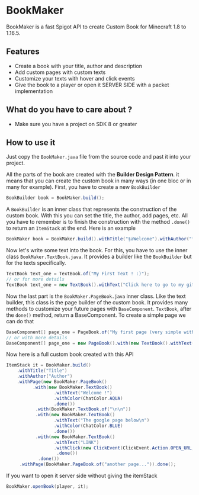 # BookMaker 
BookMaker is a fast Spigot API to create Custom Book for Minecraft 1.8 to 1.16.5.

## Features
- Create a book with your title, author and description
- Add custom pages with custom texts
- Customize your texts with hover and click events
- Give the book to a player or open it SERVER SIDE with a packet implementation 

## What do you have to care about ?
- Make sure you have a project on SDK 8 or greater

## How to use it
Just copy the `BookMaker.java` file from the source code and past it into your project.
<br>

All the parts of the book are created with the **Builder Design Pattern**. it means that you can create the custom book in many ways (in one bloc or in many for example). First, you have to create a new `BookBuilder`
```java
BookBuilder book = BookMaker.build();
```

A `BookBuilder` is an inner class that represents the construction of the custom book. With this you can set the title, the author, add pages, etc. All you have to remember is to finish the construction with the method `.done()` to return an `ItemStack` at the end. Here is an example
```java
BookMaker book = BookMaker.build().withTitle("§aWelcome").withAuthor("flxinxout").done();
```

Now let's write some text into the book. For this, you have to use the inner class `BookMaker.TextBook.java`. It provides a builder like the `BookBuilder` but for the texts specifically.
```java
TextBook text_one = TextBook.of("My First Text ! :)");
// or for more details
TextBook text_one = new TextBook().withText("Click here to go to my github page").withClick(new ClickEvent(ClickEvent.Action.OPEN_URL, "https://google.com")).done();
```

Now the last part is the `BookMaker.PageBook.java` inner class. Like the text builder, this class is the page builder of the custom book. It provides many methods to customize your future pages with `BaseComponent`. `TextBook`, after the `done()` method, return a BaseComponent. To create a simple page we can do that
```java
BaseComponent[] page_one = PageBook.of("My first page (very simple with only one string)").done();
// or with more details
BaseComponent[] page_one = new PageBook().with(new TextBook().withText("Click here to go to my github page").withColor().done()).done();
```

Now here is a full custom book created with this API
```java
ItemStack it = BookMaker.build()
    .withTitle("Title")
    .withAuthor("Author")
    .withPage(new BookMaker.PageBook()
          .with(new BookMaker.TextBook()
                  .withText("Welcome !")
                  .withColor(ChatColor.AQUA)
                  .done())
           .with(BookMaker.TextBook.of("\n\n"))
           .with(new BookMaker.TextBook()
                  .withText("The google page below\n")
                  .withColor(ChatColor.BLUE)
                  .done())
           .with(new BookMaker.TextBook()
                  .withText("LINK")
                  .withClick(new ClickEvent(ClickEvent.Action.OPEN_URL, "https://google.com"))
                   .done())
            .done())
     .withPage(BookMaker.PageBook.of("another page...")).done();
```

If you want to open it server side without giving the itemStack
```java
BookMaker.openBook(player, it);
```






































